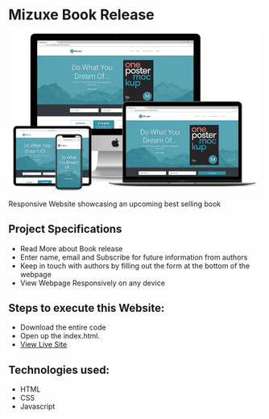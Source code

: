 # Mizuxe Book Release
![title-pic](responsive1.png)

Responsive Website showcasing an upcoming best selling book

## Project Specifications

- Read More about Book release
- Enter name, email and Subscribe for future information from authors
- Keep in touch with authors by filling out the form at the bottom of the webpage
- View Webpage Responsively on any device
 
## Steps to execute this Website:
- Download the entire code 
- Open up the index.html.
- [View Live Site](https://anthonys1760.github.io/Mizuxe-Book-Theme/)

## Technologies used: 
- HTML
- CSS
- Javascript

